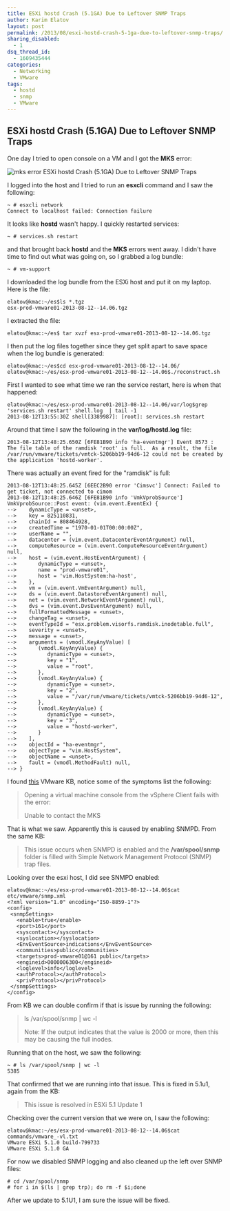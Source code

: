 ```yaml
---
title: ESXi hostd Crash (5.1GA) Due to Leftover SNMP Traps
author: Karim Elatov
layout: post
permalink: /2013/08/esxi-hostd-crash-5-1ga-due-to-leftover-snmp-traps/
sharing_disabled:
  - 1
dsq_thread_id:
  - 1609435444
categories:
  - Networking
  - VMware
tags:
  - hostd
  - snmp
  - VMware
---
```

## ESXi hostd Crash (5.1GA) Due to Leftover SNMP Traps

One day I tried to open console on a VM and I got the **MKS** error:

![mks error ESXi hostd Crash (5.1GA) Due to Leftover SNMP Traps](http://virtuallyhyper.com/wp-content/uploads/2013/08/mks_error.png)

I logged into the host and I tried to run an **esxcli** command and I saw the following:

    ~ # esxcli network
    Connect to localhost failed: Connection failure


It looks like **hostd** wasn't happy. I quickly restarted services:

    ~ # services.sh restart


and that brought back **hostd** and the **MKS** errors went away. I didn't have time to find out what was going on, so I grabbed a log bundle:

    ~ # vm-support


I downloaded the log bundle from the ESXi host and put it on my laptop. Here is the file:

    elatov@kmac:~/es$ls *.tgz
    esx-prod-vmware01-2013-08-12--14.06.tgz


I extracted the file:

    elatov@kmac:~/es$ tar xvzf esx-prod-vmware01-2013-08-12--14.06.tgz


I then put the log files together since they get split apart to save space when the log bundle is generated:

    elatov@kmac:~/es$cd esx-prod-vmware01-2013-08-12--14.06/
    elatov@kmac:~/es/esx-prod-vmware01-2013-08-12--14.06$./reconstruct.sh


First I wanted to see what time we ran the service restart, here is when that happened:

    elatov@kmac:~/es/esx-prod-vmware01-2013-08-12--14.06/var/log$grep 'services.sh restart' shell.log  | tail -1
    2013-08-12T13:55:30Z shell[3389987]: [root]: services.sh restart


Around that time I saw the following in the **var/log/hostd.log** file:

    2013-08-12T13:48:25.650Z [6FE81B90 info 'ha-eventmgr'] Event 8573 : The file table of the ramdisk 'root' is full.  As a result, the file /var/run/vmware/tickets/vmtck-5206bb19-94d6-12 could not be created by the application 'hostd-worker'.


There was actually an event fired for the "ramdisk" is full:

    2013-08-12T13:48:25.645Z [6EEC2B90 error 'Cimsvc'] Connect: Failed to get ticket, not connected to cimom
    2013-08-12T13:48:25.646Z [6FE81B90 info 'VmkVprobSource'] VmkVprobSource::Post event: (vim.event.EventEx) {
    -->    dynamicType = <unset>,
    -->    key = 825110831,
    -->    chainId = 808464928,
    -->    createdTime = "1970-01-01T00:00:00Z",
    -->    userName = "",
    -->    datacenter = (vim.event.DatacenterEventArgument) null,
    -->    computeResource = (vim.event.ComputeResourceEventArgument) null,
    -->    host = (vim.event.HostEventArgument) {
    -->       dynamicType = <unset>,
    -->       name = "prod-vmware01",
    -->       host = 'vim.HostSystem:ha-host',
    -->    },
    -->    vm = (vim.event.VmEventArgument) null,
    -->    ds = (vim.event.DatastoreEventArgument) null,
    -->    net = (vim.event.NetworkEventArgument) null,
    -->    dvs = (vim.event.DvsEventArgument) null,
    -->    fullFormattedMessage = <unset>,
    -->    changeTag = <unset>,
    -->    eventTypeId = "esx.problem.visorfs.ramdisk.inodetable.full",
    -->    severity = <unset>,
    -->    message = <unset>,
    -->    arguments = (vmodl.KeyAnyValue) [
    -->       (vmodl.KeyAnyValue) {
    -->          dynamicType = <unset>,
    -->          key = "1",
    -->          value = "root",
    -->       },
    -->       (vmodl.KeyAnyValue) {
    -->          dynamicType = <unset>,
    -->          key = "2",
    -->          value = "/var/run/vmware/tickets/vmtck-5206bb19-94d6-12",
    -->       },
    -->       (vmodl.KeyAnyValue) {
    -->          dynamicType = <unset>,
    -->          key = "3",
    -->          value = "hostd-worker",
    -->       }
    -->    ],
    -->    objectId = "ha-eventmgr",
    -->    objectType = "vim.HostSystem",
    -->    objectName = <unset>,
    -->    fault = (vmodl.MethodFault) null,
    --> }


I found [this](http://kb.vmware.com/kb/2040707) VMware KB, notice some of the symptoms list the following:

> Opening a virtual machine console from the vSphere Client fails with the error:
>
> Unable to contact the MKS

That is what we saw. Apparently this is caused by enabling SNMPD. From the same KB:

> This issue occurs when SNMPD is enabled and the **/var/spool/snmp** folder is filled with Simple Network Management Protocol (SNMP) trap files.

Looking over the esxi host, I did see SNMPD enabled:

    elatov@kmac:~/es/esx-prod-vmware01-2013-08-12--14.06$cat etc/vmware/snmp.xml
    <?xml version="1.0" encoding="ISO-8859-1"?>
    <config>
     <snmpSettings>
       <enable>true</enable>
       <port>161</port>
       <syscontact></syscontact>
       <syslocation></syslocation>
       <EnvEventSource>indications</EnvEventSource>
       <communities>public</communities>
       <targets>prod-vmware01@161 public</targets>
       <engineid>0000006300</engineid>
       <loglevel>info</loglevel>
       <authProtocol></authProtocol>
       <privProtocol></privProtocol>
     </snmpSettings>
    </config>


From KB we can double confirm if that is issue by running the following:

> ls /var/spool/snmp | wc -l
>
> Note: If the output indicates that the value is 2000 or more, then this may be causing the full inodes.

Running that on the host, we saw the following:

    ~ # ls /var/spool/snmp | wc -l
    5385


That confirmed that we are running into that issue. This is fixed in 5.1u1, again from the KB:

> This issue is resolved in ESXi 5.1 Update 1

Checking over the current version that we were on, I saw the following:

    elatov@kmac:~/es/esx-prod-vmware01-2013-08-12--14.06$cat commands/vmware_-vl.txt
    VMware ESXi 5.1.0 build-799733
    VMware ESXi 5.1.0 GA


For now we disabled SNMP logging and also cleaned up the left over SNMP files:

    # cd /var/spool/snmp
    # for i in $(ls | grep trp); do rm -f $i;done


After we update to 5.1U1, I am sure the issue will be fixed.

